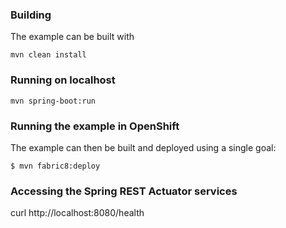 ### Building

The example can be built with

    mvn clean install

### Running on localhost

    mvn spring-boot:run

### Running the example in OpenShift

The example can then be built and deployed using a single goal:

    $ mvn fabric8:deploy

### Accessing the Spring REST Actuator services

curl http://localhost:8080/health
